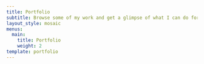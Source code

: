 ```yaml
---
title: Portfolio
subtitle: Browse some of my work and get a glimpse of what I can do for you.
layout_style: mosaic
menus:
  main:
    title: Portfolio
    weight: 2
template: portfolio
---
```

